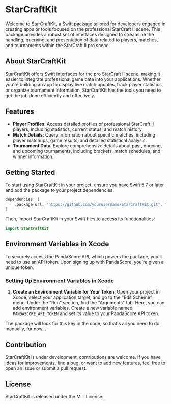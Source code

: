 # StarCraftKit

Welcome to StarCraftKit, a Swift package tailored for developers engaged in creating apps or tools focused on the professional StarCraft II scene. This package provides a robust set of interfaces designed to streamline the handling, querying, and presentation of data related to players, matches, and tournaments within the StarCraft II pro scene.

## About StarCraftKit

StarCraftKit offers Swift interfaces for the pro StarCraft II scene, making it easier to integrate professional game data into your applications. Whether you're building an app to display live match updates, track player statistics, or organize tournament information, StarCraftKit has the tools you need to get the job done efficiently and effectively.

## Features

-   **Player Profiles**: Access detailed profiles of professional StarCraft II players, including statistics, current status, and match history.
-   **Match Details**: Query information about specific matches, including player matchups, game results, and detailed statistical analysis.
-   **Tournament Data**: Explore comprehensive details about past, ongoing, and upcoming tournaments, including brackets, match schedules, and winner information.

## Getting Started

To start using StarCraftKit in your project, ensure you have Swift 5.7 or later and add the package to your project dependencies:

```swift
dependencies: [
    .package(url: "https://github.com/yourusername/StarCraftKit.git", from: "1.0.0")
]
```

Then, import StarCraftKit in your Swift files to access its functionalities:

```swift
import StarCraftKit
```

## Environment Variables in Xcode

To securely access the PandaScore API, which powers the package, you'll need to use an API token. Upon signing up with PandaScore, you're given a unique token.

### Setting Up Environment Variables in Xcode

1. **Create an Environment Variable for Your Token**: Open your project in Xcode, select your application target, and go to the "Edit Scheme" menu. Under the "Run" section, find the "Arguments" tab. Here, you can add environment variables. Create a new variable named `PANDASCORE_API_TOKEN` and set its value to your PandaScore API token.

The package will look for this key in the code, so that's all you need to do manually, for now...

## Contribution

StarCraftKit is under development, contributions are welcome. If you have ideas for improvements, find a bug, or want to add new features, feel free to open an issue or submit a pull request.

## License

StarCraftKit is released under the MIT License.
